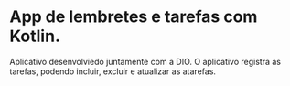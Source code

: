 # App de lembretes e tarefas com Kotlin.

Aplicativo desenvolviedo juntamente com a DIO. O aplicativo registra as tarefas, podendo incluir, excluir e atualizar as atarefas.
